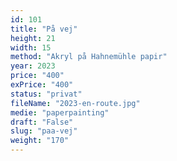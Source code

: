 ```yaml
---
id: 101
title: "På vej"
height: 21
width: 15
method: "Akryl på Hahnemühle papir"
year: 2023
price: "400"
exPrice: "400"
status: "privat"
fileName: "2023-en-route.jpg"
medie: "paperpainting"
draft: "False"
slug: "paa-vej"
weight: "170"
---
```

